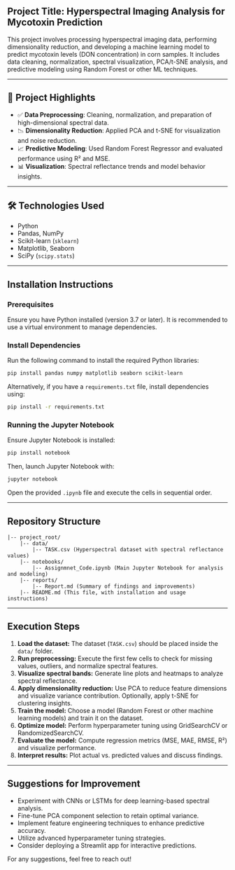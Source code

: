 ## Project Title: Hyperspectral Imaging Analysis for Mycotoxin Prediction

This project involves processing hyperspectral imaging data, performing dimensionality reduction, and developing a machine learning model to predict mycotoxin levels (DON concentration) in corn samples. It includes data cleaning, normalization, spectral visualization, PCA/t-SNE analysis, and predictive modeling using Random Forest or other ML techniques.

---

## 📌 Project Highlights

- ✅ **Data Preprocessing**: Cleaning, normalization, and preparation of high-dimensional spectral data.
- 📉 **Dimensionality Reduction**: Applied PCA and t-SNE for visualization and noise reduction.
- 📈 **Predictive Modeling**: Used Random Forest Regressor and evaluated performance using R² and MSE.
- 📊 **Visualization**: Spectral reflectance trends and model behavior insights.

---

## 🛠️ Technologies Used

- Python  
- Pandas, NumPy  
- Scikit-learn (`sklearn`)  
- Matplotlib, Seaborn  
- SciPy (`scipy.stats`)

---

## Installation Instructions

### Prerequisites

Ensure you have Python installed (version 3.7 or later). It is recommended to use a virtual environment to manage dependencies.

### Install Dependencies

Run the following command to install the required Python libraries:

```bash
pip install pandas numpy matplotlib seaborn scikit-learn
```

Alternatively, if you have a `requirements.txt` file, install dependencies using:

```bash
pip install -r requirements.txt
```

### Running the Jupyter Notebook

Ensure Jupyter Notebook is installed:

```bash
pip install notebook
```

Then, launch Jupyter Notebook with:

```bash
jupyter notebook
```

Open the provided `.ipynb` file and execute the cells in sequential order.

---

## Repository Structure

```
|-- project_root/
    |-- data/
        |-- TASK.csv (Hyperspectral dataset with spectral reflectance values)
    |-- notebooks/
        |-- Assignmnet_Code.ipynb (Main Jupyter Notebook for analysis and modeling)
    |-- reports/
        |-- Report.md (Summary of findings and improvements)
    |-- README.md (This file, with installation and usage instructions)
```

---

## Execution Steps

1. **Load the dataset:** The dataset (`TASK.csv`) should be placed inside the `data/` folder.
2. **Run preprocessing:** Execute the first few cells to check for missing values, outliers, and normalize spectral features.
3. **Visualize spectral bands:** Generate line plots and heatmaps to analyze spectral reflectance.
4. **Apply dimensionality reduction:** Use PCA to reduce feature dimensions and visualize variance contribution. Optionally, apply t-SNE for clustering insights.
5. **Train the model:** Choose a model (Random Forest or other machine learning models) and train it on the dataset.
6. **Optimize model:** Perform hyperparameter tuning using GridSearchCV or RandomizedSearchCV.
7. **Evaluate the model:** Compute regression metrics (MSE, MAE, RMSE, R²) and visualize performance.
8. **Interpret results:** Plot actual vs. predicted values and discuss findings.

---

## Suggestions for Improvement

- Experiment with CNNs or LSTMs for deep learning-based spectral analysis.
- Fine-tune PCA component selection to retain optimal variance.
- Implement feature engineering techniques to enhance predictive accuracy.
- Utilize advanced hyperparameter tuning strategies.
- Consider deploying a Streamlit app for interactive predictions.

For any suggestions, feel free to reach out!

